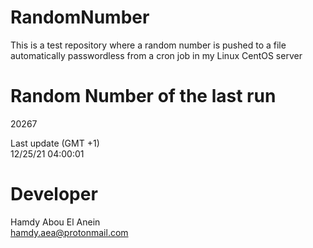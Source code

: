 # RandomNumber    
This is a test repository where a random number is pushed to a file automatically passwordless from a cron job in my Linux CentOS server    
# Random Number of the last run   
20267
      
Last update (GMT +1)    
12/25/21 04:00:01
# Developer    
Hamdy Abou El Anein   
hamdy.aea@protonmail.com
